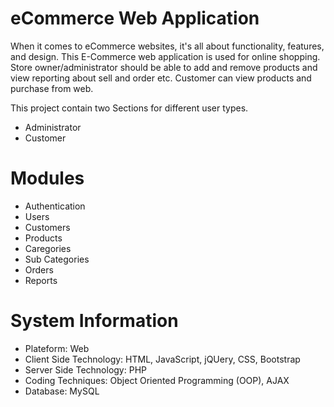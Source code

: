 # eCommerce Web Application
When it comes to eCommerce websites, it's all about functionality, features, and design.
This E-Commerce web application is used for online shopping. 
Store owner/administrator should be able to add and remove products and view reporting about sell and order etc. 
Customer can view products and purchase from web.

This project contain two Sections for different user types.
- Administrator
- Customer

# Modules
- Authentication
- Users
- Customers
- Products
- Caregories
- Sub Categories
- Orders
- Reports

# System Information
- Plateform: Web
- Client Side Technology: HTML, JavaScript, jQUery, CSS, Bootstrap
- Server Side Technology: PHP
- Coding Techniques: Object Oriented Programming (OOP), AJAX
- Database: MySQL
